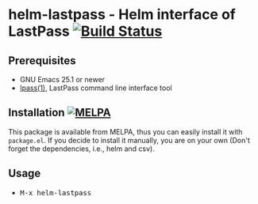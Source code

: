 # helm-lastpass - Helm interface of LastPass [![Build Status](https://travis-ci.org/xuchunyang/helm-lastpass.svg?branch=master)](https://travis-ci.org/xuchunyang/helm-lastpass)

## Prerequisites

- GNU Emacs 25.1 or newer
- [lpass(1)](https://github.com/lastpass/lastpass-cli), LastPass command line interface tool

## Installation [![MELPA](https://melpa.org/packages/helm-lastpass-badge.svg)](https://melpa.org/#/helm-lastpass)

This package is available from MELPA, thus you can easily install it with
`package.el`. If you decide to install it manually, you are on your own
(Don't forget the dependencies, i.e., helm and csv).

## Usage

- <kbd>M-x helm-lastpass</kbd>
